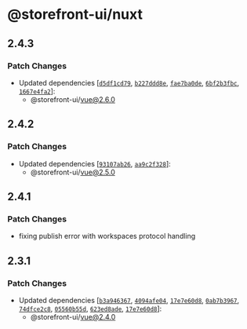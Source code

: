 # @storefront-ui/nuxt

## 2.4.3

### Patch Changes

- Updated dependencies [[`d5df1cd79`](https://github.com/vuestorefront/storefront-ui/commit/d5df1cd79ca123d54c70a17cfeb7cc4f50eac8f8), [`b227ddd8e`](https://github.com/vuestorefront/storefront-ui/commit/b227ddd8e46dbf10a9876e2aba266d68838087fc), [`fae7ba0de`](https://github.com/vuestorefront/storefront-ui/commit/fae7ba0de7919962c6692e9a044d577d2d4e90c3), [`6bf2b3fbc`](https://github.com/vuestorefront/storefront-ui/commit/6bf2b3fbc83810b00ff2a3b63976444497d0f277), [`1667e4fa2`](https://github.com/vuestorefront/storefront-ui/commit/1667e4fa2ccc495b38227930980c1eb52220f837)]:
  - @storefront-ui/vue@2.6.0

## 2.4.2

### Patch Changes

- Updated dependencies [[`93107ab26`](https://github.com/vuestorefront/storefront-ui/commit/93107ab2664bd513e8074c2ee3069cf601fb8a17), [`aa9c2f328`](https://github.com/vuestorefront/storefront-ui/commit/aa9c2f328df419a929f06aa7b2053baef9830d60)]:
  - @storefront-ui/vue@2.5.0

## 2.4.1

### Patch Changes

- fixing publish error with workspaces protocol handling

## 2.3.1

### Patch Changes

- Updated dependencies [[`b3a946367`](https://github.com/vuestorefront/storefront-ui/commit/b3a946367f14a3bab5a782d729802e8bc303e047), [`4094afe04`](https://github.com/vuestorefront/storefront-ui/commit/4094afe045b06a57c90f67826300aad95b1f5426), [`17e7e60d8`](https://github.com/vuestorefront/storefront-ui/commit/17e7e60d89dff3d3f4456266ebd5e53677bcf358), [`0ab7b3967`](https://github.com/vuestorefront/storefront-ui/commit/0ab7b3967e0fab002ed0f59bd3491f6a3d046319), [`74dfce2c8`](https://github.com/vuestorefront/storefront-ui/commit/74dfce2c8aab7e959de40672c787d489bfe31537), [`05560b55d`](https://github.com/vuestorefront/storefront-ui/commit/05560b55ddd0fe8c6e1225b083530841f93ec8ba), [`623ed8ade`](https://github.com/vuestorefront/storefront-ui/commit/623ed8ade14c87ac1f29ab83a5ea53baf9fa6d22), [`17e7e60d8`](https://github.com/vuestorefront/storefront-ui/commit/17e7e60d89dff3d3f4456266ebd5e53677bcf358)]:
  - @storefront-ui/vue@2.4.0
